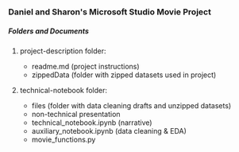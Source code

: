 ### Daniel and Sharon's Microsoft Studio Movie Project

##### Folders and Documents

1) project-description folder:
    - readme.md (project instructions)
    - zippedData (folder with zipped datasets used in project)

2) technical-notebook folder:
    - files (folder with data cleaning drafts and unzipped datasets)
    - non-technical presentation
    - technical_notebook.ipynb (narrative)
    - auxiliary_notebook.ipynb (data cleaning & EDA)
    - movie_functions.py